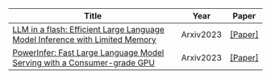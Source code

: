 | Title| Year |Paper|
| ------- | ----- | ------ |
|[LLM in a flash: Efficient Large Language Model Inference with Limited Memory](https://arxiv.org/pdf/2312.11514.pdf)|Arxiv2023|[[Paper]](https://arxiv.org/pdf/2312.11514.pdf)|
|[PowerInfer: Fast Large Language Model Serving with a Consumer-grade GPU](https://arxiv.org/pdf/2312.12456.pdf)|Arxiv2023|[[Paper]](https://arxiv.org/pdf/2312.12456.pdf)|